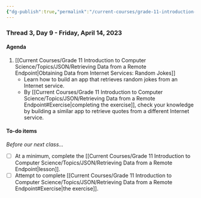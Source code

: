 ```yaml
---
{"dg-publish":true,"permalink":"/current-courses/grade-11-introduction-to-computer-science/section-1/thread-3/day-9/","dgHomeLink":false}
---
```


### Thread 3, Day 9 - Friday, April 14, 2023

#### Agenda

1. [[Current Courses/Grade 11 Introduction to Computer Science/Topics/JSON/Retrieving Data from a Remote Endpoint|Obtaining Data from Internet Services: Random Jokes]]
	- Learn how to build an app that retrieves random jokes from an Internet service.
	- By [[Current Courses/Grade 11 Introduction to Computer Science/Topics/JSON/Retrieving Data from a Remote Endpoint#Exercise|completing the exercise]], check your knowledge by building a similar app to retrieve quotes from a different Internet service.
	  
#### To-do items
*Before our next class...*
- [ ] At a minimum, complete the [[Current Courses/Grade 11 Introduction to Computer Science/Topics/JSON/Retrieving Data from a Remote Endpoint|lesson]].
- [ ] Attempt to complete [[Current Courses/Grade 11 Introduction to Computer Science/Topics/JSON/Retrieving Data from a Remote Endpoint#Exercise|the exercise]].